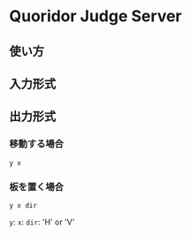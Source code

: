 # Quoridor Judge Server
## 使い方
## 入力形式
## 出力形式
### 移動する場合
```
y x
```
### 板を置く場合
```
y x dir
```
`y`: 
`x`:
`dir`: 'H' or 'V'


